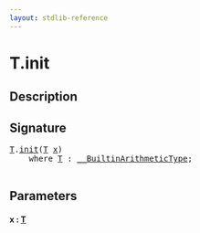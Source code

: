 ```yaml
---
layout: stdlib-reference
---
```


# T\.init

## Description





## Signature 

<pre>
<a href="index.html#typeparam-T" class="code_type">T</a>.<a href="init.html">init</a>(<a href="index.html#typeparam-T" class="code_type">T</a> <a href="init.html#decl-x" class="code_param">x</a>)
    <span class='code_keyword'>where</span> <a href="index.html#typeparam-T" class="code_type">T</a> : <a href="../../interfaces/0_builtinarithmetictype-029j/index.html" class="code_type">__BuiltinArithmeticType</a>;

</pre>

## Parameters

####  <a id="decl-x"></a>x  : [T](index#typeparam-T)

